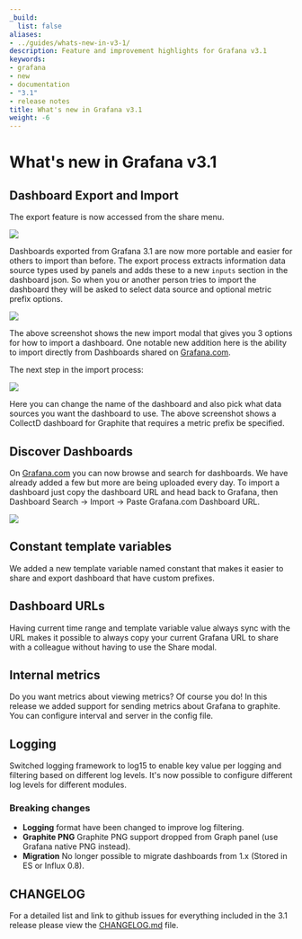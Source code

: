 ```yaml
---
_build:
  list: false
aliases:
- ../guides/whats-new-in-v3-1/
description: Feature and improvement highlights for Grafana v3.1
keywords:
- grafana
- new
- documentation
- "3.1"
- release notes
title: What's new in Grafana v3.1
weight: -6
---
```


# What's new in Grafana v3.1

## Dashboard Export and Import

The export feature is now accessed from the share menu.

<img src="/static/img/docs/v31/export_menu.png">

Dashboards exported from Grafana 3.1 are now more portable and easier for others to import than before. The export process extracts information data source types used by panels and adds these to a new `inputs` section in the dashboard json. So when you or another person tries to import the dashboard they will be asked to select data source and optional metric prefix options.

<img src="/static/img/docs/v31/import_step1.png">

The above screenshot shows the new import modal that gives you 3 options for how to import a dashboard. One notable new addition here is the ability to import directly from Dashboards shared on [Grafana.com](https://grafana.com).

The next step in the import process:

<img src="/static/img/docs/v31/import_step2.png">

Here you can change the name of the dashboard and also pick what data sources you want the dashboard to use. The above screenshot shows a CollectD dashboard for Graphite that requires a metric prefix be specified.

## Discover Dashboards

On [Grafana.com](https://grafana.com) you can now browse and search for dashboards. We have already added a few but more are being uploaded every day. To import a dashboard just copy the dashboard URL and head back to Grafana, then Dashboard Search -> Import -> Paste Grafana.com Dashboard URL.

<img src="/static/img/docs/v31/gnet_dashboards_list.png">

## Constant template variables

We added a new template variable named constant that makes it easier to share and export dashboard that have custom prefixes.

## Dashboard URLs

Having current time range and template variable value always sync with the URL makes it possible to always copy your current Grafana URL to share with a colleague without having to use the Share modal.

## Internal metrics

Do you want metrics about viewing metrics? Of course you do! In this release we added support for sending metrics about Grafana to graphite. You can configure interval and server in the config file.

## Logging

Switched logging framework to log15 to enable key value per logging and filtering based on different log levels. It's now possible to configure different log levels for different modules.

### Breaking changes
- **Logging** format have been changed to improve log filtering.
- **Graphite PNG** Graphite PNG support dropped from Graph panel (use Grafana native PNG instead).
- **Migration** No longer possible to migrate dashboards from 1.x (Stored in ES or Influx 0.8).

## CHANGELOG

For a detailed list and link to github issues for everything included in the 3.1 release please view the [CHANGELOG.md](https://github.com/grafana/grafana/blob/master/CHANGELOG.md) file.
